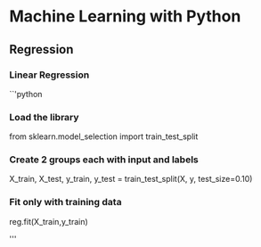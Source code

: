 # Machine Learning with Python 
## Regression
### Linear Regression
``'python
### Load the library
from sklearn.model_selection import train_test_split
### Create 2 groups each with input and labels
X_train, X_test, y_train, y_test = train_test_split(X, y, test_size=0.10)
### Fit only with training data
reg.fit(X_train,y_train)

'''
